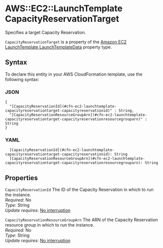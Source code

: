 # AWS::EC2::LaunchTemplate CapacityReservationTarget<a name="aws-properties-ec2-launchtemplate-capacityreservationtarget"></a>

Specifies a target Capacity Reservation\.

 `CapacityReservationTarget` is a property of the [ Amazon EC2 LaunchTemplate LaunchTemplateData](https://docs.aws.amazon.com/AWSCloudFormation/latest/UserGuide/aws-properties-ec2-launchtemplate-launchtemplatedata.html) property type\.

## Syntax<a name="aws-properties-ec2-launchtemplate-capacityreservationtarget-syntax"></a>

To declare this entity in your AWS CloudFormation template, use the following syntax:

### JSON<a name="aws-properties-ec2-launchtemplate-capacityreservationtarget-syntax.json"></a>

```
{
  "[CapacityReservationId](#cfn-ec2-launchtemplate-capacityreservationtarget-capacityreservationid)" : String,
  "[CapacityReservationResourceGroupArn](#cfn-ec2-launchtemplate-capacityreservationtarget-capacityreservationresourcegrouparn)" : String
}
```

### YAML<a name="aws-properties-ec2-launchtemplate-capacityreservationtarget-syntax.yaml"></a>

```
  [CapacityReservationId](#cfn-ec2-launchtemplate-capacityreservationtarget-capacityreservationid): String
  [CapacityReservationResourceGroupArn](#cfn-ec2-launchtemplate-capacityreservationtarget-capacityreservationresourcegrouparn): String
```

## Properties<a name="aws-properties-ec2-launchtemplate-capacityreservationtarget-properties"></a>

`CapacityReservationId`  <a name="cfn-ec2-launchtemplate-capacityreservationtarget-capacityreservationid"></a>
The ID of the Capacity Reservation in which to run the instance\.  
*Required*: No  
*Type*: String  
*Update requires*: [No interruption](https://docs.aws.amazon.com/AWSCloudFormation/latest/UserGuide/using-cfn-updating-stacks-update-behaviors.html#update-no-interrupt)

`CapacityReservationResourceGroupArn`  <a name="cfn-ec2-launchtemplate-capacityreservationtarget-capacityreservationresourcegrouparn"></a>
The ARN of the Capacity Reservation resource group in which to run the instance\.  
*Required*: No  
*Type*: String  
*Update requires*: [No interruption](https://docs.aws.amazon.com/AWSCloudFormation/latest/UserGuide/using-cfn-updating-stacks-update-behaviors.html#update-no-interrupt)